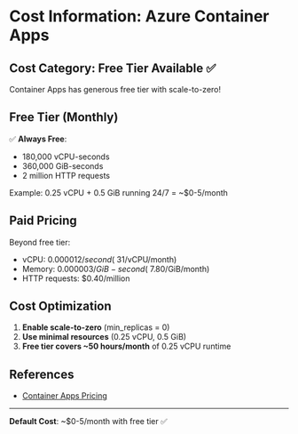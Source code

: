 # Cost Information: Azure Container Apps

## Cost Category: **Free Tier Available** ✅

Container Apps has generous free tier with scale-to-zero!

## Free Tier (Monthly)

✅ **Always Free**:
- 180,000 vCPU-seconds
- 360,000 GiB-seconds
- 2 million HTTP requests

Example: 0.25 vCPU + 0.5 GiB running 24/7 = ~$0-5/month

## Paid Pricing

Beyond free tier:
- vCPU: $0.000012/second (~$31/vCPU/month)
- Memory: $0.000003/GiB-second (~$7.80/GiB/month)
- HTTP requests: $0.40/million

## Cost Optimization

1. **Enable scale-to-zero** (min_replicas = 0)
2. **Use minimal resources** (0.25 vCPU, 0.5 GiB)
3. **Free tier covers ~50 hours/month** of 0.25 vCPU runtime

## References

- [Container Apps Pricing](https://azure.microsoft.com/en-us/pricing/details/container-apps/)

---

**Default Cost**: ~$0-5/month with free tier ✅

